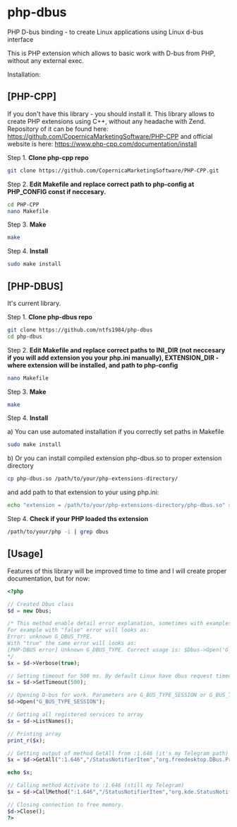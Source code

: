 # php-dbus
PHP D-bus binding - to create Linux applications using Linux d-bus interface

This is PHP extension which allows to basic work with D-bus from PHP, without any external exec.

Installation:

## [PHP-CPP]

If you don't have this library - you should install it. This library allows to create PHP extensions using C++, without any headache with Zend.
Repository of it can be found here: https://github.com/CopernicaMarketingSoftware/PHP-CPP and official website is here: https://www.php-cpp.com/documentation/install

Step 1. **Clone php-cpp repo**
```bash
git clone https://github.com/CopernicaMarketingSoftware/PHP-CPP.git
```
Step 2. **Edit Makefile and replace correct path to php-config at PHP_CONFIG const if neccesary.**
```bash
cd PHP-CPP
nano Makefile
```
Step 3. **Make**
```bash
make
```

Step 4. **Install**
```bash
sudo make install
```

## [PHP-DBUS]

It's current library.

Step 1. **Clone php-dbus repo**
```bash
git clone https://github.com/ntfs1984/php-dbus
cd php-dbus
```

Step 2. **Edit Makefile and replace correct paths to INI_DIR (not neccesary if you will add extension you your php.ini manually), EXTENSION_DIR - where extension will be installed, and path to php-config**


```bash
nano Makefile
```

Step 3. **Make**
```bash
make
```

Step 4. **Install**

  a) You can use automated installation if you correctly set paths in Makefile
```bash
sudo make install
```

  b) Or you can install compiled extension php-dbus.so to proper extension directory
```bash
cp php-dbus.so /path/to/your/php-extensions-directory/
```
and add path to that extension to your using php.ini:
```bash
echo "extension = /path/to/your/php-extensions-directory/php-dbus.so" >> /your/php.ini
```

Step 4. **Check if your PHP loaded ths extension**
```bash
/path/to/your/php -i | grep dbus
```

## [Usage]

Features of this library will be improved time to time and I will create proper documentation, but for now:
```php
<?php

// Created Dbus class
$d = new Dbus; 

/* This method enable detail error explanation, sometimes with examples
For example with "false" error will looks as:
Error: unknown G_DBUS_TYPE.
With "true" the same error will looks as:
[PHP-DBUS error] Unknown G_DBUS_TYPE. Correct usage is: $Dbus->Open('G_BUS_TYPE_SESSION') or $Dbus->Open('G_BUS_TYPE_SYSTEM')
*/
$x = $d->Verbose(true); 

// Setting timeout for 500 ms. By default Linux have dbus request timeout - 25 sec. By default php-dbus have timeout - 250 ms. But you can use any int value here, including -1 - unlimited.
$x = $d->SetTimeout(500); 

// Opening D-bus for work. Parameters are G_BUS_TYPE_SESSION or G_BUS_TYPE_SYSTEM
$d->Open("G_BUS_TYPE_SESSION"); 

// Getting all registered services to array
$x = $d->ListNames(); 

// Printing array
print_r($x); 

// Getting output of method GetAll from :1.646 (it's my Telegram path)
$x = $d->GetAll(":1.646","/StatusNotifierItem","org.freedesktop.DBus.Properties"); 

echo $x;

// Calling method Activate to :1.646 (still my Telegram)
$x = $d->CallMethod(":1.646","/StatusNotifierItem","org.kde.StatusNotifierItem","Activate","(ii)","0,0"); 

// Closing connection to free memory.
$d->Close(); 
?>
```
